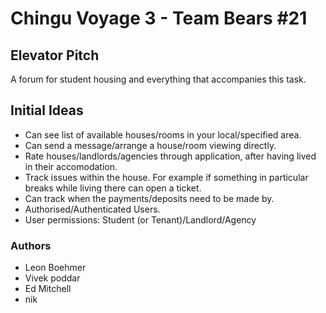 # Chingu Voyage 3 - Team Bears #21

## Elevator Pitch
A forum for student housing and everything that accompanies this task.

## Initial Ideas
- Can see list of available houses/rooms in your local/specified area.
- Can send a message/arrange a house/room viewing directly.
- Rate houses/landlords/agencies through application, after having lived in their accomodation.
- Track issues within the house. For example if something in particular breaks while living there can open a ticket.
- Can track when the payments/deposits need to be made by.
- Authorised/Authenticated Users.
- User permissions: Student (or Tenant)/Landlord/Agency


### Authors
- Leon Boehmer
- Vivek poddar
- Ed Mitchell
- nik
